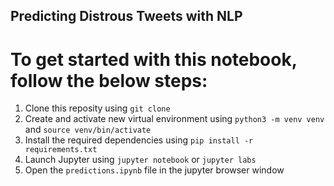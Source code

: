 ## Predicting Distrous Tweets with NLP

# To get started with this notebook, follow the below steps:
1. Clone this reposity using `git clone`
2. Create and activate new virtual environment using `python3 -m venv venv` and `source venv/bin/activate`
3. Install the required dependencies using `pip install -r requirements.txt`
4. Launch Jupyter using `jupyter notebook` or `jupyter labs`
5. Open the `predictions.ipynb` file in the jupyter browser window
